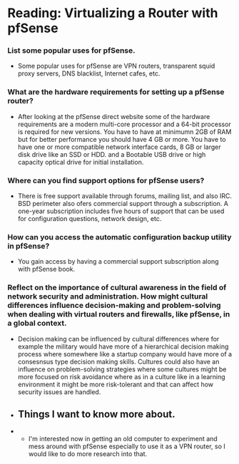 # Reading: Virtualizing a Router with pfSense

### List some popular uses for pfSense.
- Some popular uses for pfSense are VPN routers, transparent squid proxy servers, DNS blacklist, Internet cafes, etc. 

### What are the hardware requirements for setting up a pfSense router?
- After looking at the pfSense direct website some of the hardware requirements are a modern multi-core processor and a 64-bit processor is required for new versions. You have to have at minimumn 2GB of RAM but for better performance you should have 4 GB or more. You have to have one  or more compatible network interface cards, 8 GB or larger disk drive like an SSD or HDD. and a Bootable USB drive or high capacity optical drive for initial installation.

### Where can you find support options for pfSense users?
- There is free support available through forums, mailing list, and also IRC. BSD perimeter also ofers commercial support through a subscription. A one-year subscription includes five hours of support that can be used for configuration questions, network design, etc. 

### How can you access the automatic configuration backup utility in pfSense?
- You gain access by having a commercial support subscription along with pfSense book. 

### Reflect on the importance of cultural awareness in the field of network security and administration. How might cultural differences influence decision-making and problem-solving when dealing with virtual routers and firewalls, like pfSense, in a global context.
- Decision making can be influenced by cultural differences where for example the military would have more of a hierarchical decision making process where somewhere like a startup company would have more of a consesnsus type decision making skills. Cultures could also have an influence on problem-solving strategies where some cultures might be more focused on risk avoidance where as in a culture like in a learning environment it might be more risk-tolerant and that can affect how security issues are handled.

- ## Things I want to know more about.
- - I'm interested now in getting an old computer to experiment and mess around with pfSense especially to use it as a VPN router, so I would like to do more research into that.
